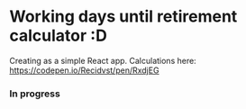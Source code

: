 # Working days until retirement calculator :D

Creating as a simple React app. Calculations here: https://codepen.io/Recidvst/pen/RxdjEG

### In progress
